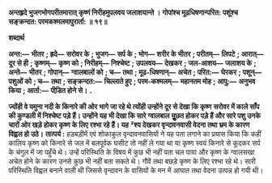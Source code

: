 **अन्तह्र्रदे भुजगभोगपरीतमारात्** **कृष्णं निरीहमुपलवय जलाशयान्ते ।** **गोपांश्च मूढधिषणान्परित: पशूंश्च** **सङ्क्रन्दत: परमकश्मलमापुरार्ता: ॥ १९॥** 

**शब्दार्थ** 

**अन्त:—** **भीतर** **; ह्रदे—** **सरोवर के** **; भुजग—** **सर्प के** **; भोग—** **शरीर के भीतर** **; परीतम्—** **लिपटे** **; आरात्—** **दूर से ही** **; कृष्णम्—** **कृष्ण को** **; निरीहम्—** **निश्चेष्ट** **; उपलवय—** **देखकर** **; जल-आशय—** **जलाशय के** **; अन्ते—** **भीतर** **; गोपान्—** **ग्वालबालों को** **; च—** **तथा** **; मूढ-धिषणान्—** **अचेत** **; परित:—** **घेरकर** **; पशून्—** **पशुओं को** **; च—** **तथा** **; सङ्क्रन्दत:—** **चिल्लाते हुए** **; परम-कश्मलम्—** **महानतम मोह** **; आपु:—** **अनुभव किया** **; आर्ता:—** **पीडि़त होने से।** **.** 

**ज्योंही वे यमुना नदी के किनारे की ओर भागे जा रहे थे त्योंही उन्होंने दूर से देखा कि कृष्ण** **सरोवर में काले साँप की कुण्डली में निश्चेष्ट पड़े हैं। उन्होंने यह भी देखा कि सारे ग्वालबाल** **मूॢछत होकर पड़े हैं और सारे पशु उनके चारों ओर खड़े होकर कृष्ण के लिए रश्भा रहे हैं। यह** **²श्य देखकर वृन्दावनवासी वेदना तथा भ्रम के कारण विह्वल हो उठे।** **तात्पर्य :** हड़बड़ीमें एवं शोकाकुल वृन्दावनवासियों ने यह पता लगाने का प्रयास किया कि कहीं कालिय कृष्ण को किनारे से जल में बलपूर्वक घसीट तो नहीं ले गया था या कृष्ण स्वयं किनारे से कूदकर सर्प के चंगुल में जा पहुँचे थे। उन्हें परिस्थिति के विषय में कुछ भी नहीं पता चल पाया और कृष्ण के ग्वालसखा अचेत होने के कारण उनसे कुछ भी नहीं बता सकते थे। गौवें तथा बछड़े कृष्ण के लिए रश्भा रहे थे। सारी परिस्थिति विह्वल बनाने वाली थी जिससे वृन्दावन के वासियों के मन में आघात तथा वेदना उत्पन्न हो गयी थी।  